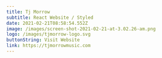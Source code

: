 ```yaml
---
title: Tj Morrow
subtitle: React Website / Styled
date: 2021-02-21T08:58:54.552Z
image: /images/screen-shot-2021-02-21-at-3.02.26-am.png
logo: /images/tjmorrow-logo.svg
buttonString: Visit Website
link: https://tjmorrowmusic.com
---
```

